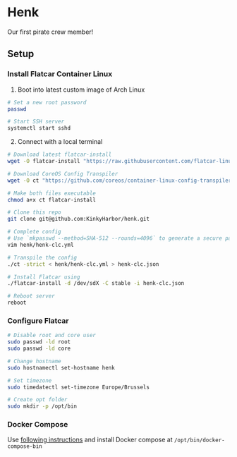 # Henk
Our first pirate crew member!

## Setup
### Install Flatcar Container Linux
1. Boot into latest custom image of Arch Linux
```bash
# Set a new root password
passwd

# Start SSH server
systemctl start sshd
```

2. Connect with a local terminal
```bash
# Download latest flatcar-install
wget -O flatcar-install "https://raw.githubusercontent.com/flatcar-linux/init/flatcar-master/bin/flatcar-install"

# Download CoreOS Config Transpiler
wget -O ct "https://github.com/coreos/container-linux-config-transpiler/releases/download/v0.9.0/ct-v0.9.0-x86_64-unknown-linux-gnu"

# Make both files executable
chmod a+x ct flatcar-install

# Clone this repo
git clone git@github.com:KinkyHarbor/henk.git

# Complete config
# Use `mkpasswd --method=SHA-512 --rounds=4096` to generate a secure password hash
vim henk/henk-clc.yml

# Transpile the config
./ct -strict < henk/henk-clc.yml > henk-clc.json

# Install Flatcar using
./flatcar-install -d /dev/sdX -C stable -i henk-clc.json

# Reboot server
reboot

```

### Configure Flatcar
```bash
# Disable root and core user
sudo passwd -ld root
sudo passwd -ld core

# Change hostname
sudo hostnamectl set-hostname henk

# Set timezone
sudo timedatectl set-timezone Europe/Brussels

# Create opt folder
sudo mkdir -p /opt/bin
```

### Docker Compose
Use [following instructions](https://docs.docker.com/compose/install/#install-compose) and install Docker compose at `/opt/bin/docker-compose-bin`

